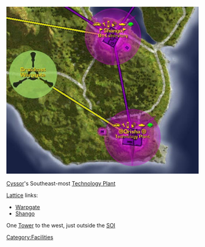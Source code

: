 ![](images/Orisha_Map.jpg "Orisha_Map.jpg")

[Cyssor](../locations/Cyssor.md)'s Southeast-most [Technology
Plant](../locations/Technology_Plant.md)

[Lattice](../terminology/Lattice.md) links:

- [Warpgate](../locations/Warpgate.md)
- [Shango](Shango.md)

One [Tower](../locations/Towers.md) to the west, just outside the
[SOI](../locations/Sphere_of_Influence.md)

[Category:Facilities](Category:Facilities.md)
